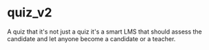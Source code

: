 # quiz_v2

A quiz that it's not just a quiz it's a smart LMS that should assess the candidate and let anyone become a candidate or a teacher.
